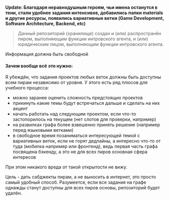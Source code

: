 
**Update: Благодаря неравнодушным героям, чьи имена останутся в тени, стали удобнее задания интенсивов, добавились папки materials и другие ресурсы, появились вариативные ветки (Game Development, Software Architecture, Backend, etc)**

> Данный репозиторий (хранилище) создан и (или) распространён пиром, выполняющим функции интровского агента, и (или) юридическим лицом, выполняющим функции интровского агента.

Информация должна быть свободной

#### Зачем вообще всё это нужно:

Я убеждён, что задания проектов любых веток должны быть доступны всем пирам независимо от уровня. У этого есть ряд плюсов для учебного процесса:

- можно заранее оценить сложность предстоящих проектов
- прикинуть какие темы будут встречаться дальше и сделать на них акцент
- начать работать над следующим проектом, если что-то застопорилось на текущем (нет слотов для проверки, например)
- на развилках графа более взвешенно принять решение (например перед языковыми ветками)
- в свободное время позаниматься интересующей темой с вариативных веток, если не горят дедлайны, а интересно что-то от туда (мобилка например или фронтенд), ведь первая часть графа посвящена бэкенду, а это не для всех пиров основная сфера интересов

При этом никакого вреда от такой открытости не вижу.

Цель - дать сабджекты пирам, а не выносить в интернет, это просто самый удобный способ. Разумеется, если все задания на графе однажды станут доступны для всех пиров основы, репозиторий будет удалён.
